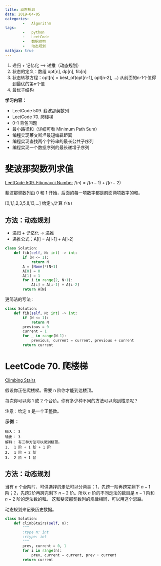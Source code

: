 ```yaml
---
title: 动态规划 
date: 2019-04-05
categories: 
	    -   Algorithm
tags:  
        -   python
        -   LeetCode
        -   数据结构
        -   动态规划
mathjax: true
---
```

1.  递归 + 记忆化 ——> 递推（动态规划）
2.  状态的定义：数组 opt[n], dp[n], fib[n]
3.  状态转移方程：opt[n] = best_of(opt[n-1], opt[n-2], ...) 从前面的n-1个值得到最优的第n个值
4.  最优子结构

**学习内容：**

-   LeetCode 509. 斐波那契数列
-   LeetCode 70. 爬楼梯
-   0-1 背包问题
-   最小路径和（详细可看 Minimum Path Sum）
-   编程实现莱文斯坦最短编辑距离
-   编程实现查找两个字符串的最长公共子序列
-   编程实现一个数据序列的最长递增子序列

 
<!-- more -->

# 斐波那契数列求值 
[LeetCode 509. Fibonacci Number](https://leetcode-cn.com/problems/fibonacci-number/) $f(n)=f(n-1)+f(n-2)$ 

斐波那契数列由 0 和 1 开始，后面的每一项数字都是前面两项数字的和。

[0,1,1,2,3,5,8,13,...]  给定`n`,计算 `f(N)`

## 方法：动态规划

-   递归 + 记忆化 -> 递推
-   递推公式：A[i] = A[i-1] + A[i-2]

```python
class Solution:
    def fib(self, N: int) -> int:
        if (N <= 1):
            return N
        A = [None]*(N+1)
        A[0] = 0
        A[1] = 1
        for i in range(2, N+1):
            A[i] = A[i-1] + A[i-2]
        return A[N]
```
更简洁的写法：
```python
class Solution:
    def fib(self, N: int) -> int:
        if (N <= 1):
            return N
        previous = 0
        current = 1
        for _ in range(N-1):
            previous, current = current, previous + current         
        return current
```

# LeetCode 70. 爬楼梯
[Climbing Stairs](https://leetcode-cn.com/problems/climbing-stairs/)


假设你正在爬楼梯。需要 n 阶你才能到达楼顶。

每次你可以爬 1 或 2 个台阶。你有多少种不同的方法可以爬到楼顶呢？

注意：给定 n 是一个正整数。


**示例 ：**
```
输入： 3
输出： 3
解释： 有三种方法可以爬到楼顶。
1.  1 阶 + 1 阶 + 1 阶
2.  1 阶 + 2 阶
3.  2 阶 + 1 阶
```

## 方法：动态规划
当有 $n$ 个台阶时，可供选择的走法可以分两类：1，先跨一阶再跨完剩下 $n-1$ 阶；2，先跨2阶再跨完剩下 $n-2$ 阶。所以 $n$ 阶的不同走法的数目是  $n-1$ 阶和 $n-2$ 阶的走法数的和。 这和斐波那契数列的规律相同，可以用这个思路。

动态规划来记录历史数据。

```python
class Solution:
    def climbStairs(self, n):
        """
        :type n: int
        :rtype: int
        """
        prev, current = 0, 1
        for i in range(n):
            prev, current = current, prev + current
        return current
```

